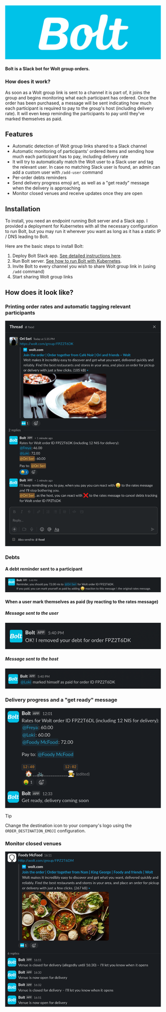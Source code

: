 ![bolt](docs/assets/bolt_gh.png)

#### Bolt is a Slack bot for Wolt group orders.

### How does it work?
As soon as a Wolt group link is sent to a channel it is part of, 
it joins the group and begins monitoring what each participant has ordered.
Once the order has been purchased, 
a message will be sent indicating how much each participant is required to pay to the group's host (including delivery rate). 
It will even keep reminding the participants to pay until they've marked themselves as paid.

## Features
* Automatic detection of Wolt group links shared to a Slack channel
* Automatic monitoring of participants' ordered items and sending how much each participant has to pay, including delivery rate
* It will try to automatically match the Wolt user to a Slack user and tag the relevant user. In case no matching Slack user is found, an admin can add a custom user with `/add-user` command
* Per-order debts reminders
* Send delivery progress emoji art, as well as a "get ready" message when the delivery is approaching
* Monitor closed venues and receive updates once they are open

## Installation
To install, you need an endpoint running Bolt server and a Slack app.
I provided a deployment for Kubernetes with all the necessary configuration to run Bolt,
but you may run it wherever you want as long as it has a static IP / DNS leading to Bolt.

Here are the basic steps to install Bolt:
1. Deploy Bolt Slack app. [See detailed instructions here](docs/installation/slack_app.md).
2. Run Bolt server. [See how to run Bolt with Kubernetes](./docs/installation/k8s.md).
3. Invite Bolt to every channel you wish to share Wolt group link in (using `/add` command)
4. Start sharing Wolt group links

## How does it look like?
### Printing order rates and automatic tagging relevant participants
![example_rate](docs/assets/examples/order_completed.png)

### Debts
#### A debt reminder sent to a participant
![example_reminder](docs/assets/examples/debt_reminder.png)

#### When a user mark themselves as paid (by reacting to the rates message)
##### Message sent to the user
![example_removed](docs/assets/examples/debt_removed.png)
##### Message sent to the host
![example_removed](docs/assets/examples/paid_host.png)

### Delivery progress and a "get ready" message
![Delivery progress example](docs/assets/examples/delivery_progress.png)
> [!TIP]
> Change the destination icon to your company's logo using the `ORDER_DESTINATION_EMOJI` configuration.

### Monitor closed venues
![Venue monitoring example](docs/assets/examples/monitor_venue.png)